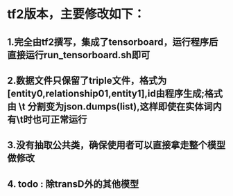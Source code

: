# tf2版本，主要修改如下：

## 1.完全由tf2撰写，集成了tensorboard，运行程序后直接运行run_tensorboard.sh即可

## 2.数据文件只保留了triple文件，格式为[entity0,relationship01,entity1],id由程序生成;格式由 \t 分割变为json.dumps(list),这样即使在实体词内有\t时也可正常运行

## 3.没有抽取公共类，确保使用者可以直接拿走整个模型做修改

## 4. todo : 除transD外的其他模型
